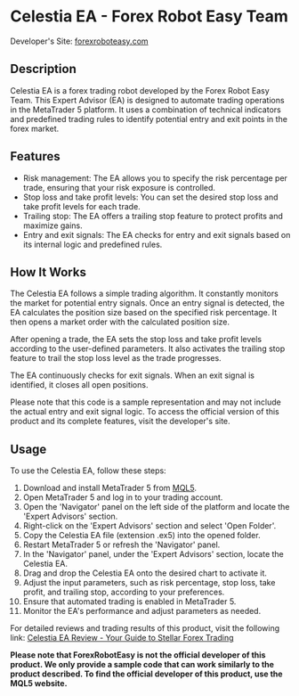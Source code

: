 # Celestia EA - Forex Robot Easy Team

Developer's Site: [forexroboteasy.com](https://forexroboteasy.com/forex-robot-review/celestia-ea-review-your-guide-to-stellar-forex-trading/)

## Description
Celestia EA is a forex trading robot developed by the Forex Robot Easy Team. This Expert Advisor (EA) is designed to automate trading operations in the MetaTrader 5 platform. It uses a combination of technical indicators and predefined trading rules to identify potential entry and exit points in the forex market.

## Features
- Risk management: The EA allows you to specify the risk percentage per trade, ensuring that your risk exposure is controlled.
- Stop loss and take profit levels: You can set the desired stop loss and take profit levels for each trade.
- Trailing stop: The EA offers a trailing stop feature to protect profits and maximize gains.
- Entry and exit signals: The EA checks for entry and exit signals based on its internal logic and predefined rules.

## How It Works
The Celestia EA follows a simple trading algorithm. It constantly monitors the market for potential entry signals. Once an entry signal is detected, the EA calculates the position size based on the specified risk percentage. It then opens a market order with the calculated position size.

After opening a trade, the EA sets the stop loss and take profit levels according to the user-defined parameters. It also activates the trailing stop feature to trail the stop loss level as the trade progresses.

The EA continuously checks for exit signals. When an exit signal is identified, it closes all open positions.

Please note that this code is a sample representation and may not include the actual entry and exit signal logic. To access the official version of this product and its complete features, visit the developer's site.

## Usage
To use the Celestia EA, follow these steps:
1. Download and install MetaTrader 5 from [MQL5](https://www.mql5.com/en/download).
2. Open MetaTrader 5 and log in to your trading account.
3. Open the 'Navigator' panel on the left side of the platform and locate the 'Expert Advisors' section.
4. Right-click on the 'Expert Advisors' section and select 'Open Folder'.
5. Copy the Celestia EA file (extension .ex5) into the opened folder.
6. Restart MetaTrader 5 or refresh the 'Navigator' panel.
7. In the 'Navigator' panel, under the 'Expert Advisors' section, locate the Celestia EA.
8. Drag and drop the Celestia EA onto the desired chart to activate it.
9. Adjust the input parameters, such as risk percentage, stop loss, take profit, and trailing stop, according to your preferences.
10. Ensure that automated trading is enabled in MetaTrader 5.
11. Monitor the EA's performance and adjust parameters as needed.

For detailed reviews and trading results of this product, visit the following link: [Celestia EA Review - Your Guide to Stellar Forex Trading](https://forexroboteasy.com/forex-robot-review/celestia-ea-review-your-guide-to-stellar-forex-trading/)

**Please note that ForexRobotEasy is not the official developer of this product. We only provide a sample code that can work similarly to the product described. To find the official developer of this product, use the MQL5 website.**
